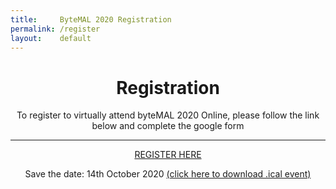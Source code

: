```yaml
---
title:     ByteMAL 2020 Registration
permalink: /register
layout:    default
---
```


<div class="jumbotron p-5" style="text-align: center">
  <h1>Registration</h1>
  <p class="lead">To register to virtually attend byteMAL 2020 Online, please follow the link below and complete the google form</p>
  <hr class="my-4">
	<a class="btn btn-primary btn-lg my-3" href="https://docs.google.com/forms/d/e/1FAIpQLSci9vJlwBg8W7eggVZu8zQQ7XDPPTHfOB4XVNoyr_-SvqiVcA/viewform?usp=sf_link" target="_blank" role="button">REGISTER HERE</a>
	<p>Save the date: 14th October 2020 <a href="/bytemal-2020/byteMAL-2020-Online-Conference.ics" download>(click here to download .ical event)</a></p>
</div>


